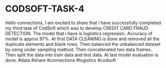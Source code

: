 # CODSOFT-TASK-4
Hello connections,
I am excited to share that i have successfully completed my third task of CodSoft which was to develop CREDIT CARD FRAUD DETECTION.
The model that i have is logiistics regression.
Accuracy of model is approx 97%.
At first DATA CLEANING is done and removed all the duplicate elements and blank rows.
Then balanced the unbalanced dataset by using under sampling method.
Then concatenated two data frames.
Then split the data into train data and test data.
At last model evaluation is done.
#data #share #connections #logistics #codsoft
